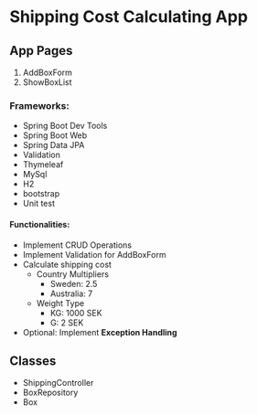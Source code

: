 # Shipping Cost Calculating App
## App Pages
1. AddBoxForm
2. ShowBoxList

### Frameworks:
- Spring Boot Dev Tools
- Spring Boot Web
- Spring Data JPA
- Validation
- Thymeleaf
- MySql
- H2
- bootstrap
- Unit test

#### Functionalities:
- Implement CRUD Operations
- Implement Validation for AddBoxForm
- Calculate shipping cost
    - Country Multipliers
        - Sweden: 2.5
        - Australia: 7
    - Weight Type
        - KG: 1000 SEK
        - G: 2 SEK
- Optional: Implement **Exception Handling**


## Classes
- ShippingController
- BoxRepository
- Box
